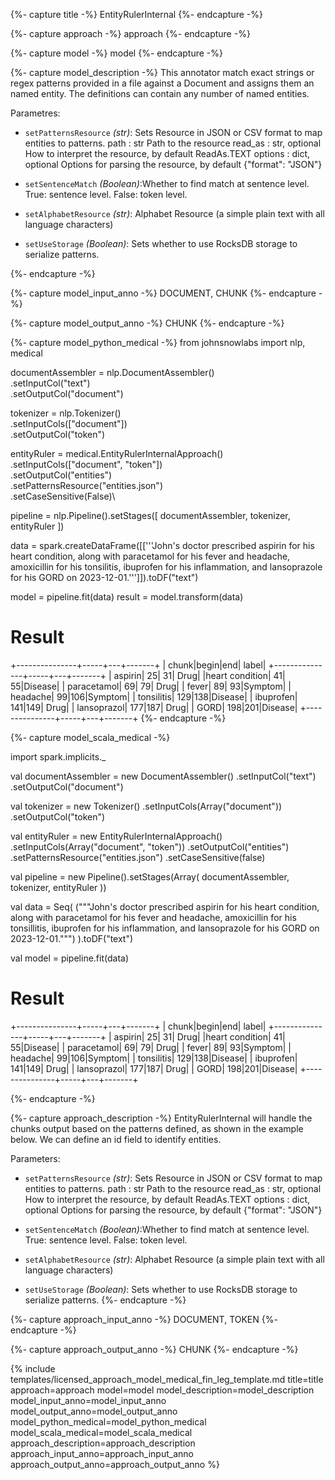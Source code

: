 {%- capture title -%}
EntityRulerInternal
{%- endcapture -%}

{%- capture approach -%}
approach
{%- endcapture -%}

{%- capture model -%}
model
{%- endcapture -%}

{%- capture model_description -%}
This annotator match exact strings or regex patterns provided in a file against a Document and assigns them an named entity. The definitions can contain any number of named entities.

Parametres:
- `setPatternsResource` *(str)*: Sets Resource in JSON or CSV format to map entities to patterns.
        path : str
            Path to the resource
        read_as : str, optional
            How to interpret the resource, by default ReadAs.TEXT
        options : dict, optional
            Options for parsing the resource, by default {"format": "JSON"}

- `setSentenceMatch` *(Boolean)*:Whether to find match at sentence level. True: sentence level. False: token level.

- `setAlphabetResource` *(str)*:  Alphabet Resource (a simple plain text with all language characters)

- `setUseStorage` *(Boolean)*:  Sets whether to use RocksDB storage to serialize patterns.

{%- endcapture -%}

{%- capture model_input_anno -%}
DOCUMENT, CHUNK
{%- endcapture -%}

{%- capture model_output_anno -%}
CHUNK
{%- endcapture -%}

{%- capture model_python_medical -%}
from johnsnowlabs import nlp, medical

documentAssembler = nlp.DocumentAssembler()\
    .setInputCol("text")\
    .setOutputCol("document")

tokenizer = nlp.Tokenizer()\
    .setInputCols(["document"])\
    .setOutputCol("token")

entityRuler = medical.EntityRulerInternalApproach()\
    .setInputCols(["document", "token"])\
    .setOutputCol("entities")\
    .setPatternsResource("entities.json")\
    .setCaseSensitive(False)\

pipeline = nlp.Pipeline().setStages([
    documentAssembler,
    tokenizer,
    entityRuler
])

data = spark.createDataFrame([['''John's doctor prescribed aspirin for his heart condition, along with paracetamol for his fever and headache, amoxicillin for his tonsilitis, ibuprofen for his inflammation, and lansoprazole for his GORD on 2023-12-01.''']]).toDF("text")

model = pipeline.fit(data)
result = model.transform(data)

# Result
+---------------+-----+---+-------+
|          chunk|begin|end|  label|
+---------------+-----+---+-------+
|        aspirin|   25| 31|   Drug|
|heart condition|   41| 55|Disease|
|    paracetamol|   69| 79|   Drug|
|          fever|   89| 93|Symptom|
|       headache|   99|106|Symptom|
|     tonsilitis|  129|138|Disease|
|      ibuprofen|  141|149|   Drug|
|    lansoprazol|  177|187|   Drug|
|           GORD|  198|201|Disease|
+---------------+-----+---+-------+
{%- endcapture -%}


{%- capture model_scala_medical -%}
 
import spark.implicits._

val documentAssembler = new DocumentAssembler()
  .setInputCol("text")
  .setOutputCol("document")

val tokenizer = new Tokenizer()
  .setInputCols(Array("document"))
  .setOutputCol("token")

val entityRuler = new EntityRulerInternalApproach()
  .setInputCols(Array("document", "token"))
  .setOutputCol("entities")
  .setPatternsResource("entities.json")
  .setCaseSensitive(false)

val pipeline = new Pipeline().setStages(Array(
  documentAssembler,
  tokenizer,
  entityRuler
))

val data = Seq(
  ("""John's doctor prescribed aspirin for his heart condition, along with paracetamol for his fever and headache, amoxicillin for his tonsillitis, ibuprofen for his inflammation, and lansoprazole for his GORD on 2023-12-01.""")
).toDF("text")

val model = pipeline.fit(data)

# Result
+---------------+-----+---+-------+
|          chunk|begin|end|  label|
+---------------+-----+---+-------+
|        aspirin|   25| 31|   Drug|
|heart condition|   41| 55|Disease|
|    paracetamol|   69| 79|   Drug|
|          fever|   89| 93|Symptom|
|       headache|   99|106|Symptom|
|     tonsilitis|  129|138|Disease|
|      ibuprofen|  141|149|   Drug|
|    lansoprazol|  177|187|   Drug|
|           GORD|  198|201|Disease|
+---------------+-----+---+-------+

{%- endcapture -%}

{%- capture approach_description -%}
EntityRulerInternal will handle the chunks output based on the patterns defined, as shown in the example below. We can define an id field to identify entities.

Parameters:

- `setPatternsResource` *(str)*: Sets Resource in JSON or CSV format to map entities to patterns.
        path : str
            Path to the resource
        read_as : str, optional
            How to interpret the resource, by default ReadAs.TEXT
        options : dict, optional
            Options for parsing the resource, by default {"format": "JSON"}

- `setSentenceMatch` *(Boolean)*:Whether to find match at sentence level. True: sentence level. False: token level.

- `setAlphabetResource` *(str)*:  Alphabet Resource (a simple plain text with all language characters)

- `setUseStorage` *(Boolean)*:  Sets whether to use RocksDB storage to serialize patterns.
{%- endcapture -%}

{%- capture approach_input_anno -%}
DOCUMENT, TOKEN
{%- endcapture -%}

{%- capture approach_output_anno -%}
CHUNK
{%- endcapture -%}

{% include templates/licensed_approach_model_medical_fin_leg_template.md
title=title
approach=approach
model=model
model_description=model_description
model_input_anno=model_input_anno
model_output_anno=model_output_anno
model_python_medical=model_python_medical
model_scala_medical=model_scala_medical
approach_description=approach_description
approach_input_anno=approach_input_anno
approach_output_anno=approach_output_anno
%}

